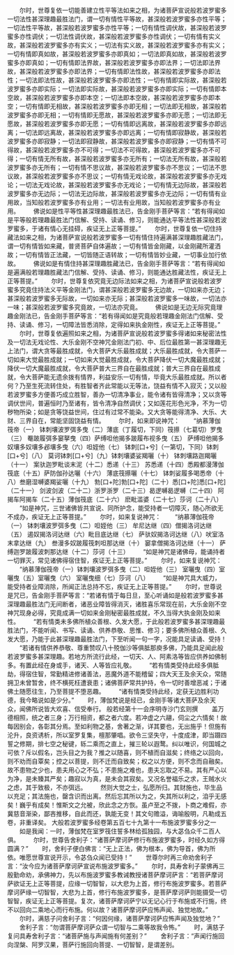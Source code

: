 <!-- { "loadSidebar": true } -->
　　尔时，世尊复依一切能善建立性平等法如来之相，为诸菩萨宣说般若波罗蜜多一切法性甚深理趣最胜法门，谓一切有情性平等故，甚深般若波罗蜜多亦性平等；一切法性平等故，甚深般若波罗蜜多亦性平等；一切有情性调伏故，甚深般若波罗蜜多亦性调伏；一切法性调伏故，甚深般若波罗蜜多亦性调伏；一切有情有实义故，甚深般若波罗蜜多亦有实义；一切法有实义故，甚深般若波罗蜜多亦有实义；一切有情即真如故，甚深般若波罗蜜多亦即真如；一切法即真如故，甚深般若波罗蜜多亦即真如；一切有情即法界故，甚深般若波罗蜜多亦即法界；一切法即法界故，甚深般若波罗蜜多亦即法界；一切有情即法性故，甚深般若波罗蜜多亦即法性；一切法即法性故，甚深般若波罗蜜多亦即法性；一切有情即实际故，甚深般若波罗蜜多亦即实际；一切法即实际故，甚深般若波罗蜜多亦即实际；一切有情即本空故，甚深般若波罗蜜多亦即本空；一切法即本空故，甚深般若波罗蜜多亦即本空；一切有情即无相故，甚深般若波罗蜜多亦即无相；一切法即无相故，甚深般若波罗蜜多亦即无相；一切有情即无愿故，甚深般若波罗蜜多亦即无愿；一切法即无愿故，甚深般若波罗蜜多亦即无愿；一切有情即远离故，甚深般若波罗蜜多亦即远离；一切法即远离故，甚深般若波罗蜜多亦即远离；一切有情即寂静故，甚深般若波罗蜜多亦即寂静；一切法即寂静故，甚深般若波罗蜜多亦即寂静；一切有情不可得故，甚深般若波罗蜜多亦不可得；一切法不可得故，甚深般若波罗蜜多亦不可得；一切有情无所有故，甚深般若波罗蜜多亦无所有；一切法无所有故，甚深般若波罗蜜多亦无所有；一切有情不思议故，甚深般若波罗蜜多亦不思议；一切法不思议故，甚深般若波罗蜜多亦不思议；一切有情无戏论故，甚深般若波罗蜜多亦无戏论；一切法无戏论故，甚深般若波罗蜜多亦无戏论；一切有情无边际故，甚深般若波罗蜜多亦无边际；一切法无边际故，甚深般若波罗蜜多亦无边际；一切有情有业用故，当知般若波罗蜜多亦有业用；一切法有业用故，当知般若波罗蜜多亦有业用。
　　佛说如是性平等性甚深理趣最胜法已，告金刚手菩萨等言：“若有得闻如是平等般若理趣最胜法门信解、受持、读诵、修习，则能通达平等法性甚深般若波罗蜜多，于诸有情心无挂碍，疾证无上正等菩提。”
　　尔时，世尊复依一切住持藏法如来之相，为诸菩萨宣说般若波罗蜜多一切有情住持遍满甚深理趣胜藏法门，谓一切有情皆如来藏，普贤菩萨自体遍故；一切有情皆金刚藏，以金刚藏所灌洒故；一切有情皆正法藏，一切皆随正语转故；一切有情皆妙业藏，一切事业加行依故。
　　佛说如是有情住持甚深理趣胜藏法已，告金刚手菩萨等言：“若有得闻如是遍满般若理趣胜藏法门信解、受持、读诵、修习，则能通达胜藏法性，疾证无上正等菩提。”
　　尔时，世尊复依究竟无边际法如来之相，为诸菩萨宣说般若波罗蜜多究竟住持法义平等金刚法门，谓甚深般若波罗蜜多无边故，一切如来亦无边；甚深般若波罗蜜多无际故，一切如来亦无际；甚深般若波罗蜜多一味故，一切法亦一味；甚深般若波罗蜜多究竟故，一切法亦究竟。
　　佛说如是无边无际究竟理趣金刚法已，告金刚手菩萨等言：“若有得闻如是究竟般若理趣金刚法门信解、受持、读诵、修习，一切障法皆悉消除，定得如来执金刚性，疾证无上正等菩提。”
　　尔时，世尊复依遍照如来之相，为诸菩萨宣说般若波罗蜜多得诸如来秘密法性及一切法无戏论性、大乐金刚不空神咒金刚法门初、中、后位最胜第一甚深理趣无上法门，谓大贪等最胜成就，令大菩萨大乐最胜成就；大乐最胜成就，令大菩萨一切如来大觉最胜成就；一切如来大觉最胜成就，令大菩萨降伏一切大魔最胜成就；降伏一切大魔最胜成就，令大菩萨普大三界自在最胜成就；普大三界自在最胜成就，令大菩萨能无遗余拨有情界，利益安乐一切有情，毕竟大乐最胜成就。所以者何？乃至生死流转住处，有胜智者齐此常能以无等法，饶益有情不入寂灭；又以般若波罗蜜多方便善巧成立胜智，善办一切清净事业，能令诸有皆得清净；又以贪等调伏世间，普遍恒时乃至诸有，皆令清净自然调伏；又如莲花形色光净，不为一切秽物所染；如是贪等饶益世间，住过有过常不能染。又大贪等能得清净、大乐、大财、三界自在，常能坚固饶益有情。
　　尔时，如来即说神咒：
　　“纳慕薄伽筏帝（一）
钵刺壤波罗弭多曳（二）薄底（丁履切，下同）筏攃（七葛切）罗曳（三）
罨跛履弭多窭拏曳（四）萨缚呾他揭多跛履布视多曳（五）
萨缚呾他揭多奴壤多奴壤多邲壤多曳（六）呾姪他（七）
钵刺[口+兮]（一第切，下同）钵刺[口+兮]（八）
莫诃钵刺[口+兮]（九）钵刺壤婆娑羯囇（十）
钵刺壤路迦羯囇（十一）
案驮迦罗毗谈末泥（十二）悉递（十三）
苏悉递（十四）悉殿都漫薄伽筏底（十五）萨防伽孙达囇（十六）
薄底筏攃囇（十七）
钵刺娑履多喝悉帝（十八）叁磨湿嚩婆羯娑囇（十九）
勃[口+陀]勃[口+陀]（二十）悉[口+陀]悉[口+陀]（二十一）
剑波剑波（二十二）浙罗浙罗（二十三）曷逻嚩曷逻嚩（二十四）
阿揭车阿揭车（二十五）薄伽筏底（二十六）
麽毗滥婆（二十七）莎诃（二十八）
　　“如是神咒，三世诸佛皆共宣说、同所护念，能受持者一切障灭，随心所欲无不成办，疾证无上正等菩提。”
　　尔时，如来复说神咒：
　　“纳慕薄伽筏帝（一）
钵刺壤波罗弭多曳（二）呾姪他（三）
牟尼达继（四）僧揭洛诃达继（五）
遏奴揭洛诃达继（六）毗目底达继（七）
萨驮奴揭洛诃达继（八）吠室洛末拿达继（九）
叁漫多奴跛履筏刺呾那达继（十）
窭拿僧揭洛诃达继（十一）
萨缚迦罗跛履波刺那达继（十二）莎诃（十三）
　　“如是神咒是诸佛母，能诵持者一切罪灭，常见诸佛得宿住智，疾证无上正等菩提。”
　　尔时，如来复说神咒：
　　“纳慕薄伽筏帝（一）钵刺壤波罗弭多曳（二）呾姪他（三）
室囇曳（四）室囇曳（五）室囇曳（六）
室囇曳细（七）莎诃（八）
　　“如是神咒具大威力，能受持者业障消除，所闻正法总持不忘，疾证无上正等菩提。”
　　尔时，世尊说是咒已，告金刚手菩萨等言：“若诸有情于每日旦，至心听诵如是般若波罗蜜多甚深理趣最胜法门无间断者，诸恶业障皆得消灭，诸胜喜乐常现在前，大乐金刚不空神咒现身必得，究竟成满一切如来金刚秘密最胜成就，不久当得大执金刚及如来性。
　　“若有情类未多佛所植众善根、久发大愿，于此般若波罗蜜多甚深理趣最胜法门，不能听闻、书写、读诵、供养恭敬、思惟、修习；要多佛所植众善根、久发大愿，乃能于此甚深理趣最胜法门，下至听闻一句一字，况能具足读诵、受持！
　　“若诸有情供养恭敬、尊重赞叹八十殑伽沙等俱胝那庾多佛，乃能具足闻此般若波罗蜜多甚深理趣。若地方所流行此经，一切天、人、阿素洛等皆应供养如佛制多。有置此经在身或手，诸天、人等皆应礼敬。
　　“若有情类受持此经多俱胝劫，得宿住智，常勤精进修诸善法，恶魔外道不能稽留；四大天王及余天众，常随拥卫未曾暂舍，终不横死枉遭衰患；诸佛菩萨常共护持，令一切时善增恶减；于诸佛土随愿往生，乃至菩提不堕恶趣。
　　“诸有情类受持此经，定获无边胜利功德，我今略说如是少分。”
　　时，薄伽梵说是经已，金刚手等诸大菩萨及余天众，闻佛所说皆大欢喜、信受奉行。
般若经第十一会序明寺沙门玄则撰
　　盖万德相照，统之者三身；万行相资，都之者六度。若冲虚之六翮，伺尘之六情矣！故每因别会，各彰其分焉。至如利物之基，舍著之渐，详其要也，无出施乎！但施有沦升，良资诱析，所以室罗复集，檀那肇唱。欲令三坚失守，十度成津，即当蹑四誓之修期，排七空之秘键，轹二乘而之直上，摧三轮以遐鹜。纠以唯识，何国城之可依？斥以假名，岂头目之为我？推之以随喜，则不植而自滋矣；终络之以回向，则不劝而自覃矣；控之以菩提，则不迁而自致矣；权之以方便，则不念而自融矣。故不患物之少也，患夫用心之不弘；不患施之难也，患夫忘取之不易。其有严心以为净，是未臻其严矣；趣寂以为真，是未会其寂矣。又况名誉福乐之求，王贼水火之虑，其于致极，不亦弭远。
　　然则大觉之士，弘愿所归。其财施也，毕生品以充足；其法施也，罄含识而出离。然后忘其所以为之，失其所以利之，洎乎无感矣！巍乎有成矣！惟斯文之允被，欣此念之方恢。虽卢至之不拨，卜商之难假，亦冀慈音渐染，鄙吝推移，自此而还，孰能无变！其文句赡溢，诲喻殷明，凡勒成五卷，非重译矣。
大般若波罗蜜多经卷第五百七十九第十一布施波罗蜜多分之一
　　如是我闻：一时，薄伽梵在室罗筏住誓多林给孤独园，与大苾刍众千二百人俱。
　　尔时，世尊告舍利子：“诸菩萨摩诃萨修行布施波罗蜜多，时经久如方得圆满？”
　　时，舍利子便白佛言：“无上正法，佛为根本，佛为导首，佛为所依。唯愿世尊宣说开示，令苾刍众闻已受持！”
　　世尊尔时再三命劝舍利子言：“汝今应为诸菩萨摩诃萨宣说布施波罗蜜多。”
　　尔时，具寿舍利子蒙佛再三殷勤命劝，承佛神力，先以布施波罗蜜多教诫教授诸菩萨摩诃萨言：“若菩萨摩诃萨欲证无上正等菩提，应缘一切智智，以大悲为上首，修行布施波罗蜜多。若菩萨摩诃萨缘一切智智，大悲为上首，修行布施波罗蜜多，是菩萨摩诃萨则能摄受一切智智，疾证无上正等菩提。复次，诸菩萨摩诃萨宁以无记心行于布施或不行施，终不以回向二乘地心而行布施。何以故？诸菩萨摩诃萨应怖声闻、独觉地故。”
　　尔时，满慈子问舍利子言：“何因何缘，诸菩萨摩诃萨应怖声闻及独觉地？”
　　舍利子言：“勿谓菩萨摩诃萨众谓一切智与二乘等故我令怖。”
　　时，满慈子复问具寿舍利子言：“诸菩萨施与声闻施有何差别？”
　　舍利子言：“声闻行施回向涅槃、阿罗汉果，菩萨行施回向菩提、一切智智，是谓差别。
